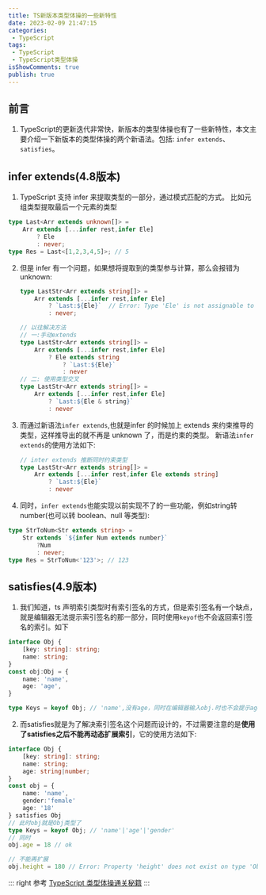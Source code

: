 ```yaml
---
title: TS新版本类型体操的一些新特性
date: 2023-02-09 21:47:15
categories:
 - TypeScript
tags:
 - TypeScript
 - TypeScript类型体操
isShowComments: true
publish: true
---
```


## 前言

1. TypeScript的更新迭代非常快，新版本的类型体操也有了一些新特性，本文主要介绍一下新版本的类型体操的两个新语法。包括:
`infer extends`、`satisfies`。

## infer extends(4.8版本)

1. TypeScript 支持 infer 来提取类型的一部分，通过模式匹配的方式。
  比如元组类型提取最后一个元素的类型

```ts
type Last<Arr extends unknown[]> = 
    Arr extends [...infer rest,infer Ele]
        ? Ele 
        : never;
type Res = Last<[1,2,3,4,5]>; // 5
```

2. 但是 infer 有一个问题，如果想将提取到的类型参与计算，那么会报错为unknown:

    ```ts
    type LastStr<Arr extends string[]> = 
        Arr extends [...infer rest,infer Ele]
            ? `Last:${Ele}`  // Error: Type 'Ele' is not assignable to type 'string | number | bigint | boolean | null | undefined
            : never;

    // 以往解决方法
    // 一:手动extends
    type LastStr<Arr extends string[]> = 
        Arr extends [...infer rest,infer Ele]
            ? Ele extends string
                ? `Last:${Ele}`
                : never
    // 二: 使用类型交叉
    type LastStr<Arr extends string[]> = 
        Arr extends [...infer rest,infer Ele]
            ? `Last:${Ele & string}`
            : never
    ```

3. 而通过新语法`infer extends`,也就是infer 的时候加上 extends 来约束推导的类型，这样推导出的就不再是 unknown 了，而是约束的类型。
新语法`infer extends`的使用方法如下:

    ```ts
    // inter extends 推断同时约束类型
    type LastStr<Arr extends string[]> = 
        Arr extends [...infer rest,infer Ele extends string]
            ? `Last:${Ele}`
            : never
    ```

4. 同时，`infer extends`也能实现以前实现不了的一些功能，例如string转number(也可以转 boolean、null 等类型):

```ts
type StrToNum<Str extends string> = 
    Str extends `${infer Num extends number}`
        ?Num
        : never;
type Res = StrToNum<'123'>; // 123
```

## satisfies(4.9版本)

1. 我们知道，ts 声明索引类型时有索引签名的方式，但是索引签名有一个缺点，就是编辑器无法提示索引签名的那一部分，同时使用`keyof`也不会返回索引签名的索引。如下
  
  ```ts
  interface Obj {
      [key: string]: string;
      name: string;
  }
  const obj:Obj = {
      name: 'name',
      age: 'age',
  }

  type Keys = keyof Obj; // 'name',没有age，同时在编辑器输入obj.时也不会提示age
  ```

  2. 而satisfies就是为了解决索引签名这个问题而设计的，不过需要注意的是**使用了satisfies之后不能再动态扩展索引**，它的使用方法如下:

  ```ts
  interface Obj {
      [key: string]: string;
      name: string;
      age: string|number;
  }
  const obj = {
      name: 'name',
      gender:'female'
      age: '18'
  } satisfies Obj
  // 此时obj就是Obj类型了
  type Keys = keyof Obj; // 'name'|'age'|'gender'
  // 同时
  obj.age = 18 // ok

  // 不能再扩展
  obj.height = 180 // Error: Property 'height' does not exist on type 'Obj'
  ```

::: right
参考 [TypeScript 类型体操通关秘籍](https://juejin.cn/book/7047524421182947366)
:::